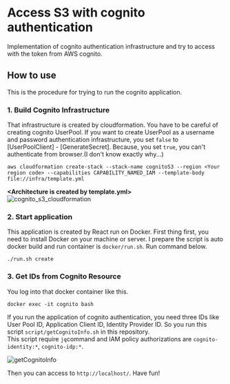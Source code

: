 # Access S3 with cognito authentication
Implementation of cognito authentication infrastructure and try to access with the token from AWS cognito.

## How to use
This is the procedure for trying to run the cognito application.

### 1. Build Cognito Infrastructure
That infrastructure is created by cloudformation. You have to be careful of creating cognito UserPool. If you want to create UserPool as a username and password authentication infrastructure, you set `false` to [UserPoolClient] - [GenerateSecret]. Because, you set `true`, you can't authenticate from browser.(I don't know exactly why...)

```
aws cloudformation create-stack --stack-name cognitoS3 --region <Your region code> --capabilities CAPABILITY_NAMED_IAM --template-body file://infra/template.yml
```
**\<Architecture is created by template.yml\>**
<br/>
![cognito_s3_cloudformation](https://user-images.githubusercontent.com/18078024/117558493-ee18b600-b0b8-11eb-9678-d2860cf7c7f1.png)

### 2. Start application
This application is created by React run on Docker. First thing first, you need to install Docker on your machine or server. I prepare the script is auto docker build and run container is `docker/run.sh`. Run command below.
```
./run.sh create
```

### 3. Get IDs from Cognito Resource
You log into that docker container like this.
```
docker exec -it cognito bash
```
If you run the application of cognito authentication, you need three IDs like User Pool ID, Application Client ID, Identity Provider ID. So you run this script `script/getCognitoInfo.sh` in this repository.<br/>
This script require `jq`command and IAM policy authorizations are `cognito-identity:*`,  `cognito-idp:*`.<br/>

![getCognitoInfo](https://user-images.githubusercontent.com/18078024/117558973-57e68f00-b0bc-11eb-81dc-ebd490f913bf.png)

Then you can access to `http://localhost/`. Have fun!
